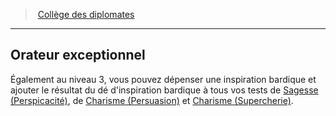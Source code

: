 ﻿---
!Generic
Id: bard_diplomats_hd.md#orateur-exceptionnel
ParentLink: bard_diplomats_hd.md#collège-des-diplomates
Name: Orateur exceptionnel
ParentName: Collège des diplomates
NameLevel: 2
---
> [Collège des diplomates](hd_bard_diplomats.md)

---

## Orateur exceptionnel

Également au niveau 3, vous pouvez dépenser une inspiration bardique et ajouter le résultat du dé d'inspiration bardique à tous vos tests de [Sagesse (Perspicacité)](hd_abilities_wisdom_perspicacite.md), de [Charisme (Persuasion)](hd_abilities_charisma_persuasion.md) et [Charisme (Supercherie)](hd_abilities_charisma_supercherie.md).

